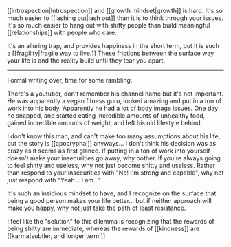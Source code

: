 [[introspection|Introspection]] and [[growth mindset|growth]] is hard. It's so much easier to [[lashing out|lash out]] than it is to think through your issues. It's so much easier to hang out with shitty people than build meaningful [[relationships]] with people who care.

It's an alluring trap, and provides happiness in the short term, but it is such a [[fragility|fragile way to live.]] These frictions between the surface way your life is and the reality build until they tear you apart.

----

Formal writing over, time for some rambling:

There's a youtuber, don't remember his channel name but it's not important. He was apparently a vegan fitness guru, looked amazing and put in a ton of work into his body. Apparently he had a lot of body image issues. One day he snapped, and started eating incredible amounts of unhealthy food, gained incredible amounts of weight, and left his old lifestyle behind.

I don't know this man, and can't make too many assumptions about his life, but the story is [[apocryphal]] anyways... I don't think his decision was as crazy as it seems as first glance. If putting in a ton of work into yourself doesn't make your insecurities go away, why bother. If you're always going to feel shitty and useless, why not just become shitty and useless. Rather than respond to your insecurities with "No! I'm strong and capable", why not just respond with "Yeah... I am..."

It's such an insidious mindset to have, and I recognize on the surface that being a good person makes your life better... but if neither approach will make you happy, why not just take the path of least resistance.

I feel like the "solution" to this dilemma is recognizing that the rewards of being shitty are immediate, whereas the rewards of [[kindness]] are [[karma|subtler, and longer term.]]
